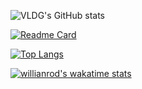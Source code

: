 ![VLDG's GitHub stats](https://github-readme-stats.vercel.app/api?username=VLDG2712&show_icons=true&theme=algolia)


[![Readme Card](https://github-readme-stats.vercel.app/api/pin/?username=VLDG2712&repo=multitool&theme=algolia)](https://github.com/anuraghazra/github-readme-stats)


[![Top Langs](https://github-readme-stats.vercel.app/api/top-langs/?username=VLDG2712&layout=compact&theme=algolia)](https://github.com/anuraghazra/github-readme-stats)


[![willianrod's wakatime stats](https://github-readme-stats.vercel.app/api/wakatime?username=vldg1227&theme=algolia)](https://github.com/anuraghazra/github-readme-stats)
